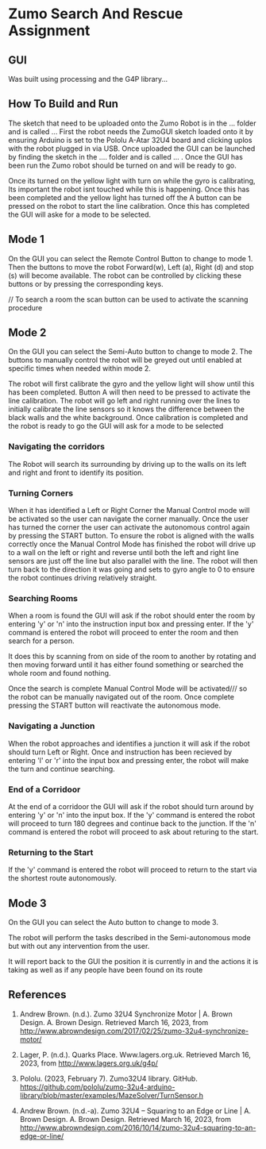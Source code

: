 # Zumo Search And Rescue Assignment

## GUI
Was built using processing and the G4P library...

## How To Build and Run
The sketch that need to be uploaded onto the Zumo Robot is in the ... folder and is called ...
First the robot needs the ZumoGUI sketch loaded onto it by ensuring Arduino is set to the Pololu A-Atar 32U4 board and clicking uplos with the robot plugged in via USB. Once uploaded the GUI can be launched by finding the sketch in the .... folder and is called ... .
Once the GUI has been run the Zumo robot should be turned on and will be ready to go.

Once its turned on the yellow light with turn on while the gyro is calibrating, Its important the robot isnt touched while this is happening.
Once this has been completed and the yellow light has turned off the A button can be pressed on the robot to start the line calibration. Once this has completed the GUI will aske for a mode to be selected.

## Mode 1
  On the GUI you can select the Remote Control Button to change to mode 1.
  Then the buttons to move the robot Forward(w), Left (a), Right (d) and stop 
  (s) will become available. The robot can be controlled by clicking these 
  buttons or by pressing the corresponding keys.
  
  // To search a room the scan button can be used to activate the scanning procedure

## Mode 2
  On the GUI you can select the Semi-Auto button to change to mode 2.
  The buttons to manually control the robot will be greyed out until enabled 
  at specific times when needed within mode 2.
  
  The robot will first calibrate the gyro and the yellow light will show until this has been completed. Button A will then need to be pressed to activate the line 
  calibration. The robot will go left and right running over the lines to initially calibrate the line sensors so it knows the difference between the black walls and 
  the white background.
  Once calibration is completed and the robot is ready to go the GUI will ask for a mode to be selected
  
  ### Navigating the corridors
  The Robot will search its surrounding by driving up to the walls on its left and right and front to identify its position.
  
  ### Turning Corners
  When it has identified a Left or Right Corner the Manual Control mode will be activated so the user can navigate the corner manually. Once the user has turned the 
  corner the user can activate the autonomous control again by pressing the START button. To ensure the robot is aligned with the walls correctly once the Manual 
  Control Mode has finished the robot will drive up to a wall on the left or right and reverse until both the left and right line sensors are just off the line but 
  also parallel with the line. The robot will then turn back to the direction it was going and sets to gyro angle to 0 to ensure the robot continues driving 
  relatively straight.
  
  ### Searching Rooms
  When a room is found the GUI will ask if the robot should enter the room by entering 'y' or 'n' into the instruction input box and pressing enter.
  If the 'y' command is entered the robot will proceed to enter the room and then search for a person.
  
  It does this by scanning from on side of the room to another by rotating and then moving forward until it has either found something or searched the whole room and 
  found nothing.
  
  Once the search is complete Manual Control Mode will be activated/// so the robot can be manually navigated out of the room. Once complete pressing the START 
  button will reactivate the autonomous mode.
  
  ### Navigating a Junction
  When the robot approaches and identifies a junction it will ask if the robot should turn Left or Right. Once and instruction has been recieved by entering 'l' or 
  'r' into the input box and pressing enter, the robot will make the turn and continue searching.
  
  ### End of a Corridoor
  At the end of a corridoor the GUI will ask if the robot should turn around by entering 'y' or 'n' into the input box.
  If the 'y' command is entered the robot will proceed to turn 180 degrees and continue back to the junction.
  If the 'n' command is entered the robot will proceed to ask about returing to the start.
  
  ### Returning to the Start
  If the 'y' command is entered the robot will proceed to return to the start via the shortest route autonomously.

## Mode 3
  On the GUI you can select the Auto button to change to mode 3.
  
  The robot will perform the tasks described in the Semi-autonomous mode but with out any intervention from the user.
  
  It will report back to the GUI the position it is currently in and the actions it is taking as well as if any people have been found on its route

## References
1. Andrew Brown. (n.d.). Zumo 32U4 Synchronize Motor | A. Brown Design. A. Brown Design. Retrieved March 16, 2023, from http://www.abrowndesign.com/2017/02/25/zumo-32u4-synchronize-motor/

2. Lager, P. (n.d.). Quarks Place. Www.lagers.org.uk. Retrieved March 16, 2023, from http://www.lagers.org.uk/g4p/

3. Pololu. (2023, February 7). Zumo32U4 library. GitHub. https://github.com/pololu/zumo-32u4-arduino-library/blob/master/examples/MazeSolver/TurnSensor.h

4. Andrew Brown. (n.d.-a). Zumo 32U4 – Squaring to an Edge or Line | A. Brown Design. A. Brown Design. Retrieved March 16, 2023, from http://www.abrowndesign.com/2016/10/14/zumo-32u4-squaring-to-an-edge-or-line/

